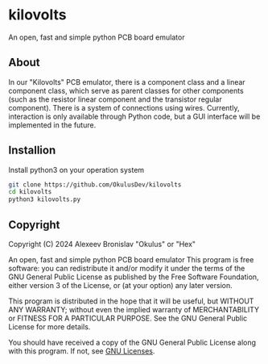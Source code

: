 # kilovolts
An open, fast and simple python PCB board emulator

## About
In our "Kilovolts" PCB emulator, there is a component class and a linear component class, which serve as parent classes for other components (such as the resistor linear component and the transistor regular component). There is a system of connections using wires. Currently, interaction is only available through Python code, but a GUI interface will be implemented in the future.

## Installion
Install python3 on your operation system

```bash
git clone https://github.com/OkulusDev/kilovolts
cd kilovolts
python3 kilovolts.py
```

## Copyright
Copyright (C) 2024  Alexeev Bronislav "Okulus" or "Hex"

An open, fast and simple python PCB board emulator
This program is free software: you can redistribute it and/or modify
it under the terms of the GNU General Public License as published by
the Free Software Foundation, either version 3 of the License, or
(at your option) any later version.

This program is distributed in the hope that it will be useful,
but WITHOUT ANY WARRANTY; without even the implied warranty of
MERCHANTABILITY or FITNESS FOR A PARTICULAR PURPOSE.  See the
GNU General Public License for more details.

You should have received a copy of the GNU General Public License
along with this program.  If not, see [GNU Licenses](https://www.gnu.org/licenses/).
    
